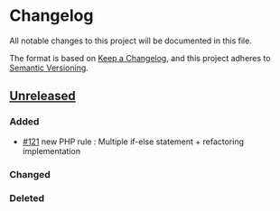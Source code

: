 # Changelog

All notable changes to this project will be documented in this file.

The format is based on [Keep a Changelog](https://keepachangelog.com/en/1.0.0/),
and this project adheres to [Semantic Versioning](https://semver.org/spec/v2.0.0.html).

## [Unreleased]

### Added

- [#121](https://github.com/green-code-initiative/ecoCode/issues/121) new PHP rule : Multiple if-else statement + refactoring implementation

### Changed

### Deleted

[unreleased]: https://github.com/green-code-initiative/ecoCode/compare/v1.3.1...HEAD
